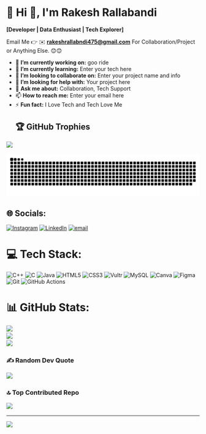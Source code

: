 
# 💫 Hi 👋, I'm Rakesh Rallabandi
**[Developer | Data Enthusiast | Tech Explorer]**

Email Me 👉 ✉️ **rakeshrallabndi475@gmail.com** For Collaboration/Project or Anything Else. 😊😊

- 🔭 **I’m currently working on:** goo ride
- 🌱 **I’m currently learning:** Enter your tech here
- 👯 **I’m looking to collaborate on:** Enter your project name and info
- 🤔 **I’m looking for help with:** Your project here
- 💬 **Ask me about:** Collaboration, Tech Support
- 📫 **How to reach me:** Enter your email here
- ⚡ **Fun fact:** I Love Tech and Tech Love Me
  ## 🏆 GitHub Trophies
![](https://github-profile-trophy.vercel.app/?username=Rakeshrallabandi&theme=radical&no-frame=false&no-bg=true&margin-w=4)
<p align="center">
  <img src="https://github.com/Platane/snk/raw/output/github-contribution-grid-snake.svg" alt="Snake animation" />
</p>





## 🌐 Socials:
[![Instagram](https://img.shields.io/badge/Instagram-%23E4405F.svg?logo=Instagram&logoColor=white)](https://instagram.com/rakeshrallabandi475) [![LinkedIn](https://img.shields.io/badge/LinkedIn-%230077B5.svg?logo=linkedin&logoColor=white)](http://www.linkedin.com/in/rakesh-rallabandi-232ab3295) [![email](https://img.shields.io/badge/Email-D14836?logo=gmail&logoColor=white)](mailto:rakeshrallabandi475@gmail.com) 

# 💻 Tech Stack:
![C++](https://img.shields.io/badge/c++-%2300599C.svg?style=for-the-badge&logo=c%2B%2B&logoColor=white) ![C](https://img.shields.io/badge/c-%2300599C.svg?style=for-the-badge&logo=c&logoColor=white) ![Java](https://img.shields.io/badge/java-%23ED8B00.svg?style=for-the-badge&logo=openjdk&logoColor=white) ![HTML5](https://img.shields.io/badge/html5-%23E34F26.svg?style=for-the-badge&logo=html5&logoColor=white) ![CSS3](https://img.shields.io/badge/css3-%231572B6.svg?style=for-the-badge&logo=css3&logoColor=white) ![Vultr](https://img.shields.io/badge/Vultr-007BFC.svg?style=for-the-badge&logo=vultr) ![MySQL](https://img.shields.io/badge/mysql-4479A1.svg?style=for-the-badge&logo=mysql&logoColor=white) ![Canva](https://img.shields.io/badge/Canva-%2300C4CC.svg?style=for-the-badge&logo=Canva&logoColor=white) ![Figma](https://img.shields.io/badge/figma-%23F24E1E.svg?style=for-the-badge&logo=figma&logoColor=white) ![Git](https://img.shields.io/badge/git-%23F05033.svg?style=for-the-badge&logo=git&logoColor=white) ![GitHub Actions](https://img.shields.io/badge/github%20actions-%232671E5.svg?style=for-the-badge&logo=githubactions&logoColor=white)
# 📊 GitHub Stats:
![](https://github-readme-stats.vercel.app/api?username=Rakeshrallabandi&theme=dark&hide_border=false&include_all_commits=true&count_private=true)<br/>
![](https://nirzak-streak-stats.vercel.app/?user=Rakeshrallabandi&theme=dark&hide_border=false)<br/>
![](https://github-readme-stats.vercel.app/api/top-langs/?username=Rakeshrallabandi&theme=dark&hide_border=false&include_all_commits=true&count_private=true&layout=compact)



### ✍️ Random Dev Quote
![](https://quotes-github-readme.vercel.app/api?type=horizontal&theme=radical)

### 🔝 Top Contributed Repo
![](https://github-contributor-stats.vercel.app/api?username=Rakeshrallabandi&limit=5&theme=dark&combine_all_yearly_contributions=true)

---
[![](https://visitcount.itsvg.in/api?id=Rakeshrallabandi&icon=0&color=0)](https://visitcount.itsvg.in)

<!-- Proudly created with GPRM ( https://gprm.itsvg.in ) -->
